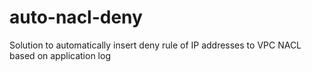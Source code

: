 # auto-nacl-deny
Solution to automatically insert deny rule of IP addresses to VPC NACL based on application log
